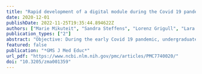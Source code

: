 ```yaml
---
title: "Rapid development of a digital module during the Covid 19 pandemic in undergraduate medical education of pediatrics by teachers and students"
date: 2020-12-01
publishDate: 2022-11-25T19:35:44.894622Z
authors: ["Marie Mikuteit", "Sandra Steffens", "Lorenz Grigull", "Lara Kühnle", "Marianne Behrends", "Ralf Schmidt", "Urs Mücke"]
publication_types: ["2"]
abstract: "Objective: During the early Covid 19 pandemic, undergraduate medical teaching of pediatric medicine had to be switched to online teaching at the Hanover Medical School (MHH). The aim was to develop an online module together with students., Methodology: In a multi-stage process, a working group consisting of lecturers and students developed the concept and implemented it. Afterwards the online module was evaluated., Results: The conceptualization process and the implementation of the module together with students can be represented as a modified PDCA cycle (Plan-Do-Check-Act). We showed that including students in the development of an online module is helpful in times of limited resources e.g. such as personnel and time., Conclusion: The cooperation between students and lecturers is suitable for developing and implementing an online module in a short time. In the future, in addition to joint conceptualization phases, digital elements (e.g. preparatory webinars) for the module itself in attendance phases should be retained."
featured: false
publication: "*GMS J Med Educ*"
url_pdf: "https://www.ncbi.nlm.nih.gov/pmc/articles/PMC7740020/"
doi: "10.3205/zma001359"
---
```


